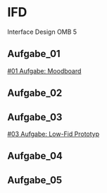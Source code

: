 # IFD
Interface Design OMB 5


<h2> Aufgabe_01 </h2>
<a href="https://lauserbub.github.io/IFD/Moodboard_01.pdf" rel="nofollow">#01 Aufgabe: Moodboard</a>
<br>

<h2> Aufgabe_02 </h2>



<h2> Aufgabe_03 </h2>
<a href="https://lauserbub.github.io/IFD/03_Low-Fid_Prototyp_Pflanzen_Sammelalbum.pdf" rel="nofollow">#03 Aufgabe: Low-Fid Prototyp</a>
<br>


<h2> Aufgabe_04 </h2>



<h2> Aufgabe_05 </h2>
